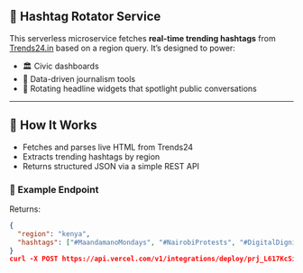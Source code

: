 ## 📡 Hashtag Rotator Service

This serverless microservice fetches **real-time trending hashtags** from [Trends24.in](https://trends24.in) based on a region query. It’s designed to power:

- 🏛️ Civic dashboards  
- 📰 Data-driven journalism tools  
- 🎯 Rotating headline widgets that spotlight public conversations  

---

## 🔧 How It Works

- Fetches and parses live HTML from Trends24
- Extracts trending hashtags by region
- Returns structured JSON via a simple REST API

### 🧪 Example Endpoint

Returns:
```json
{
  "region": "kenya",
  "hashtags": ["#MaandamanoMondays", "#NairobiProtests", "#DigitalDignity"]
}
curl -X POST https://api.vercel.com/v1/integrations/deploy/prj_L617KcSia649VrJ1fmAxziaOMqsZ/MDi3TFnUYo

